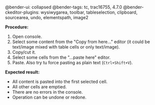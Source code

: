 @bender-ui: collapsed
@bender-tags: tc, trac16755, 4.7.0
@bender-ckeditor-plugins: wysiwygarea, toolbar, tableselection, clipboard, sourcearea, undo, elementspath, image2

**Procedure:**

1. Open console.
2. Select some content from the "Copy from here…" editor (it could be text/image mixed with table cells or only text/image).
3. Copy/cut it.
4. Select some cells from the "…paste here" editor.
5. Paste. Also try tu force pasting as plain text (`Ctrl+Shift+V`).

**Expected result:**

* All content is pasted into the first selected cell.
* All other cells are emptied.
* There are no errors in the console.
* Operation can be undone or redone.
